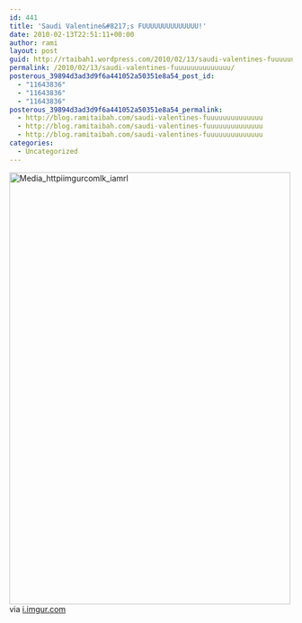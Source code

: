 ```yaml
---
id: 441
title: 'Saudi Valentine&#8217;s FUUUUUUUUUUUUUU!'
date: 2010-02-13T22:51:11+00:00
author: rami
layout: post
guid: http://rtaibah1.wordpress.com/2010/02/13/saudi-valentines-fuuuuuuuuuuuuuu
permalink: /2010/02/13/saudi-valentines-fuuuuuuuuuuuuuu/
posterous_39894d3ad3d9f6a441052a50351e8a54_post_id:
  - "11643836"
  - "11643836"
  - "11643836"
posterous_39894d3ad3d9f6a441052a50351e8a54_permalink:
  - http://blog.ramitaibah.com/saudi-valentines-fuuuuuuuuuuuuuu
  - http://blog.ramitaibah.com/saudi-valentines-fuuuuuuuuuuuuuu
  - http://blog.ramitaibah.com/saudi-valentines-fuuuuuuuuuuuuuu
categories:
  - Uncategorized
---
```

<div class="posterous_bookmarklet_entry">
  <div class='p_embed p_image_embed'>
    <a href="http://139.59.20.41/wp-content/uploads/2011/12/media_httpiimgurcomlk_iamrl-scaled1000.jpg"><img alt="Media_httpiimgurcomlk_iamrl" height="769" src="http://139.59.20.41/wp-content/uploads/2011/12/media_httpiimgurcomlk_iamrl-scaled1000.jpg?w=195" width="500" /></a>
  </div>
  
  <div class="posterous_quote_citation">
    via <a href="http://i.imgur.com/LkLKE.jpg">i.imgur.com</a>
  </div></p>
</div>